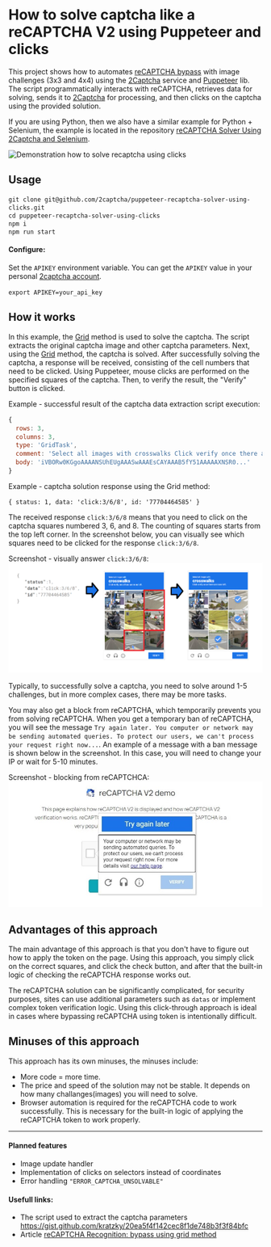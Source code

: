 # How to solve captcha like a reCAPTCHA V2 using Puppeteer and clicks

This project shows how to automates [reCAPTCHA bypass] with image challenges (3x3 and 4x4) using the [2Captcha] service and [Puppeteer] lib. The script programmatically interacts with reCAPTCHA, retrieves data for solving, sends it to  [2Captcha] for processing, and then clicks on the captcha using the provided solution.

If you are using Python, then we also have a similar example for Python + Selenium, the example is located in the repository [reCAPTCHA Solver Using 2Captcha and Selenium].

![Demonstration how to solve recaptcha using clicks](<./media/bypass_recaptcha_v2.gif>)

## Usage

```
git clone git@github.com/2captcha/puppeteer-recaptcha-solver-using-clicks.git
cd puppeteer-recaptcha-solver-using-clicks
npm i
npm run start
```

#### Configure:
Set the `APIKEY` environment variable. You can get the `APIKEY` value in your personal [2captcha account].

`export APIKEY=your_api_key`

## How it works

In this example, the [Grid] method is used to solve the captcha. The script extracts the original captcha image and other captcha parameters. Next, using the [Grid] method, the captcha is solved. After successfully solving the captcha, a response will be received, consisting of the cell numbers that need to be clicked. Using Puppeteer, mouse clicks are performed on the specified squares of the captcha. Then, to verify the result, the "Verify" button is clicked.

Example - successful result of the captcha data extraction script execution:
```js
{
  rows: 3,
  columns: 3,
  type: 'GridTask',
  comment: 'Select all images with crosswalks Click verify once there are none left',
  body: 'iVBORw0KGgoAAAANSUhEUgAAASwAAAEsCAYAAAB5fY51AAAAAXNSR0...'
}
```

Example - captcha solution response using the Grid method:

```
{ status: 1, data: 'click:3/6/8', id: '77704464585' }
```

The received response `click:3/6/8` means that you need to click on the captcha squares numbered 3, 6, and 8. The counting of squares starts from the top left corner. In the screenshot below, you can visually see which squares need to be clicked for the response `click:3/6/8`.


Screenshot - visually answer `click:3/6/8`:
![Visually answer](./media/grid_answer.png)

Typically, to successfully solve a captcha, you need to solve around 1-5 challenges, but in more complex cases, there may be more tasks. 

You may also get a block from reCAPTCHA, which temporarily prevents you from solving reCAPTCHA.
When you get a temporary ban of reCAPTCHA, you will see the message `Try again later. You computer or network may be sending automated queries. To protect our users, we can't process your request right now...`.
An example of a message with a ban message is shown below in the screenshot.
In this case, you will need to change your IP or wait for 5-10 minutes.

Screenshot - blocking from reCAPTCHCA:
![reCAPTCHA ddos message](./media/recaptcha_dos_message.jpg)

## Advantages of this approach
The main advantage of this approach is that you don't have to figure out how to apply the token on the page.
Using this approach, you simply click on the correct squares, and click the check button, and after that the built-in logic of checking the reCAPTCHA response works out. 

The reCAPTCHA solution can be significantly complicated, for security purposes, sites can use additional parameters such as `datas` or implement complex token verification logic.
Using this click-through approach is ideal in cases where bypassing reCAPTCHA using token is intentionally difficult.

## Minuses of this approach
This approach has its own minuses, the minuses include:
- More code = more time.
- The price and speed of the solution may not be stable. It depends on how many  challanges(images) you will need to solve.  
- Browser automation is required for the reCAPTCHA code to work successfully. This is necessary for the built-in logic of applying the reCAPTCHA token to work properly.

---


#### Planned features
- Image update handler
- Implementation of clicks on selectors instead of coordinates
- Error handling `"ERROR_CAPTCHA_UNSOLVABLE"`

#### Usefull links:

- The script used to extract the captcha parameters https://gist.github.com/kratzky/20ea5f4f142cec8f1de748b3f3f84bfc
- Article [reCAPTCHA Recognition: bypass using grid method](https://2captcha.com/blog/recaptcha-recognition-using-grid-method)

[2Captcha]: https://2captcha.com/
[2captcha account]: https://2captcha.com/enterpage
[reCAPTCHA bypass]: https://2captcha.com/p/bypass-recaptcha
[Grid]: https://2captcha.com/2captcha-api#grid
[reCAPTCHA Solver Using 2Captcha and Selenium]: https://github.com/2captcha/selenium-recaptcha-solver-using-grid
[Puppeteer]: https://pptr.dev/
[reCAPTCHA Solver Using 2Captcha and Selenium]: https://github.com/2captcha/recaptcha-solver-using-grid
